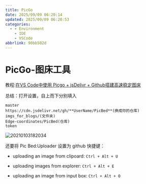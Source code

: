 ```yaml
---
title: PicGo
date: 2025/09/09 06:20:14
updated: 2025/09/09 06:20:53
categories:
  - - Environment
    - IDE
    - VSCode
abbrlink: 90bb502d
---
```


# PicGo-图床工具

教程:[在VS Code中使用 Picgo + jsDelivr + Github搭建高速稳定图床](https://blog.csdn.net/kan2016/article/details/107507809)

总结：打开设置，自上而下分别填入  
```
master  
https://cdn.jsdelivr.net/gh/**UserName/PicBed**(换成你的仓库)   
imgs_for_blogs/(文件夹)  
Edge-coordinates/PicBed(仓库)  
token  
```

![20210103182034](https://cdn.jsdelivr.net/gh/Edge-coordinates/PicBed/imgs_for_blogs/20210103182034.png)  

还要将 Pic Bed:Uploader 设置为 github
快捷键：
*   uploading an image from clipoard: `Ctrl + Alt + U`
    
*   uploading images from explorer: `Ctrl + Alt + E`
    
*   uploading an image from input box: `Ctrl + Alt + O`
